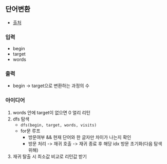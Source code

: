 ## 단어변환

- [출처](https://programmers.co.kr/learn/courses/30/lessons/43163)

### 입력

- begin
- target
- words

### 출력

- begin -> target으로 변환하는 과정의 수

### 아이디어

1. words 안에 target이 없으면 0 얼리 리턴
2. dfs 탐색
   - `dfs(begin, target, words, visits)`
   - for문 루프
     - 방문여부 && 현재 단어와 한 글자만 차이가 나는지 확인
     - 방문 처리 -> 재귀 호출 -> 재귀 종료 후 해당 idx 방문 초기화(다음 탐색 위해)
3. 재귀 탈출 시 최소값 비교로 리턴값 받기
